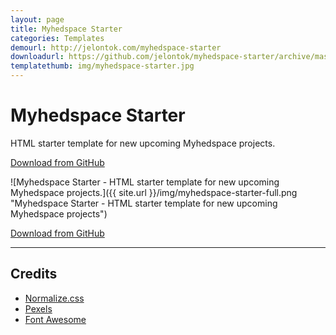 ```yaml
---
layout: page
title: Myhedspace Starter
categories: Templates
demourl: http://jelontok.com/myhedspace-starter
downloadurl: https://github.com/jelontok/myhedspace-starter/archive/master.zip
templatethumb: img/myhedspace-starter.jpg
---
```


# Myhedspace Starter
HTML starter template for new upcoming Myhedspace projects.

<a href="https://github.com/jelontok/myhedspace-starter/archive/master.zip" class="download-btn" target="_blank"><i class="fab fa-github"></i> Download from GitHub</a>

![Myhedspace Starter - HTML starter template for new upcoming Myhedspace projects.]({{ site.url }}/img/myhedspace-starter-full.png "Myhedspace Starter - HTML starter template for new upcoming Myhedspace projects")

<a href="https://github.com/jelontok/myhedspace-starter/archive/master.zip" class="download-btn" target="_blank"><i class="fab fa-github"></i> Download from GitHub</a>

---

## Credits

* [Normalize.css](https://github.com/necolas/normalize.css)
* [Pexels](http://pexels.com)
* [Font Awesome](https://fortawesome.github.io/Font-Awesome/icons/)
